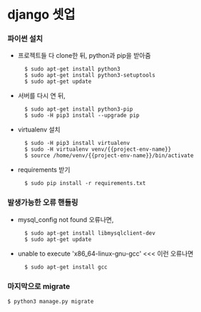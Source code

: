 # django 셋업


### 파이썬 설치
- 프로젝트들 다 clone한 뒤, python과 pip을 받아줌

        $ sudo apt-get install python3
        $ sudo apt-get install python3-setuptools
        $ sudo apt-get update

- 서버를 다시 연 뒤,

        $ sudo apt-get install python3-pip
        $ sudo -H pip3 install --upgrade pip
    
- virtualenv 설치 

        $ sudo -H pip3 install virtualenv
        $ sudo -H virtualenv venv/{{project-env-name}}
        $ source /home/venv/{{project-env-name}}/bin/activate

- requirements 받기

        $ sudo pip install -r requirements.txt
    
    
    
### 발생가능한 오류 핸들링
- mysql_config not found 오류나면,

        $ sudo apt-get install libmysqlclient-dev
        $ sudo apt-get update

- unable to execute 'x86_64-linux-gnu-gcc' <<< 이런 오류나면
    
        $ sudo apt-get install gcc


### 마지막으로 migrate
    $ python3 manage.py migrate